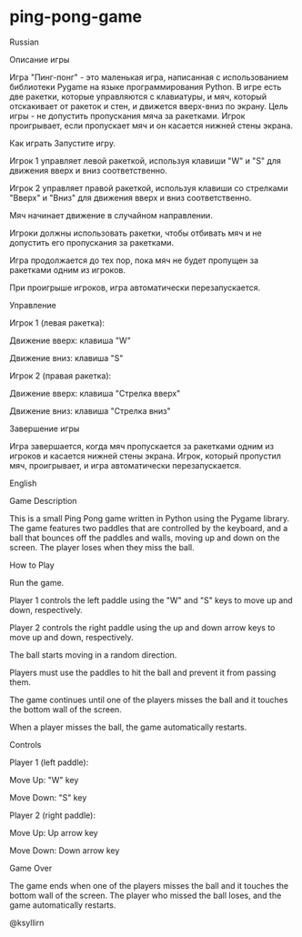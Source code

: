 # ping-pong-game
Russian

Описание игры

Игра "Пинг-понг" - это маленькая игра, написанная с использованием библиотеки Pygame на языке программирования Python. В игре есть две ракетки, которые управляются с клавиатуры, и мяч, который отскакивает от ракеток и стен, и движется вверх-вниз по экрану. Цель игры - не допустить пропускания мяча за ракетками. Игрок проигрывает, если пропускает мяч и он касается нижней стены экрана.

Как играть
Запустите игру.

Игрок 1 управляет левой ракеткой, используя клавиши "W" и "S" для движения вверх и вниз соответственно.

Игрок 2 управляет правой ракеткой, используя клавиши со стрелками "Вверх" и "Вниз" для движения вверх и вниз соответственно.

Мяч начинает движение в случайном направлении.

Игроки должны использовать ракетки, чтобы отбивать мяч и не допустить его пропускания за ракетками.

Игра продолжается до тех пор, пока мяч не будет пропущен за ракетками одним из игроков.

При проигрыше игроков, игра автоматически перезапускается.

Управление


Игрок 1 (левая ракетка):

Движение вверх: клавиша "W"

Движение вниз: клавиша "S"

Игрок 2 (правая ракетка):

Движение вверх: клавиша "Стрелка вверх"

Движение вниз: клавиша "Стрелка вниз"

Завершение игры

Игра завершается, когда мяч пропускается за ракетками одним из игроков и касается нижней стены экрана. Игрок, который пропустил мяч, проигрывает, и игра автоматически перезапускается.

English

Game Description

This is a small Ping Pong game written in Python using the Pygame library. The game features two paddles that are controlled by the keyboard, and a ball that bounces off the paddles and walls, moving up and down on the screen. The player loses when they miss the ball.

How to Play

Run the game.

Player 1 controls the left paddle using the "W" and "S" keys to move up and down, respectively.

Player 2 controls the right paddle using the up and down arrow keys to move up and down, respectively.

The ball starts moving in a random direction.

Players must use the paddles to hit the ball and prevent it from passing them.

The game continues until one of the players misses the ball and it touches the bottom wall of the screen.

When a player misses the ball, the game automatically restarts.

Controls

Player 1 (left paddle):

Move Up: "W" key

Move Down: "S" key

Player 2 (right paddle):

Move Up: Up arrow key

Move Down: Down arrow key

Game Over

The game ends when one of the players misses the ball and it touches the bottom wall of the screen. The player who missed the ball loses, and the game automatically restarts.

@ksyllirn
